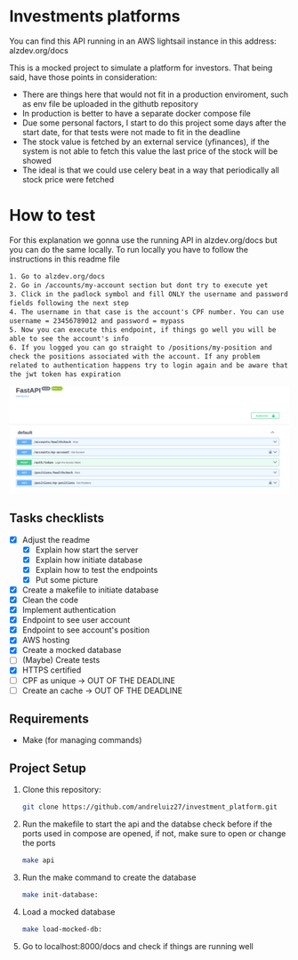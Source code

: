 # Investments platforms

You can find this API running in an AWS lightsail instance in this address: alzdev.org/docs

This is a mocked project to simulate a platform for investors. That being said, have those points
in consideration:

* There are things here that would not fit in a production enviroment, such as env file be uploaded in the githutb repository
* In production is better to have a separate docker compose file
* Due some personal factors, I start to do this project some days after the start date, for that tests were not made to fit in the deadline
* The stock value is fetched by an external service (yfinances), if the system is not able to fetch this value the last price of the stock will be showed
* The ideal is that we could use celery beat in a way that periodically all stock price were fetched
  
  
# How to test

For this explanation we gonna use the running API in alzdev.org/docs but you can do the same locally. To run locally you have to follow the instructions in this readme file

    1. Go to alzdev.org/docs
    2. Go in /accounts/my-account section but dont try to execute yet
    3. Click in the padlock symbol and fill ONLY the username and password fields following the next step
    4. The username in that case is the account's CPF number. You can use username = 23456789012 and password = mypass  
    5. Now you can execute this endpoint, if things go well you will be able to see the account's info
    6. If you logged you can go straight to /positions/my-position and check the positions associated with the account. If any problem related to authentication happens try to login again and be aware that the jwt token has expiration
    

![ Preview of the API](investor_api.png)

## Tasks checklists

- [x] Adjust the readme
  - [x] Explain how start the server
  - [x] Explain how initiate database
  - [x] Explain how to test the endpoints
  - [x] Put some picture
- [x] Create a makefile to initiate database
- [x] Clean the code
- [x] Implement authentication
- [x] Endpoint to see user account
- [x] Endpoint to see account's position
- [x] AWS hosting
- [x] Create a mocked database
- [ ] (Maybe) Create tests 
- [x] HTTPS certified
- [ ] CPF as unique -> OUT OF THE DEADLINE
- [ ] Create an cache -> OUT OF THE DEADLINE

## Requirements

- Make (for managing commands)

## Project Setup

1. Clone this repository:

    ```bash
    git clone https://github.com/andreluiz27/investment_platform.git
     ```

2. Run the makefile to start the api and the databse check before if the ports used in compose are opened, if not, make sure to open or change the ports

    ```bash
    make api
    ```
3. Run the make command to create the database

    ```bash
    make init-database:
    ```
4. Load a mocked database
    ```bash
    make load-mocked-db:
    ```
5. Go to localhost:8000/docs and check if things are running well







